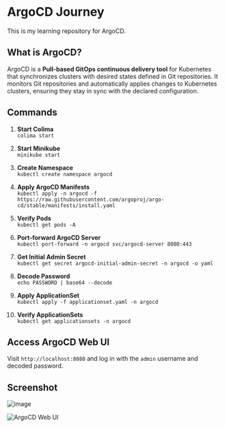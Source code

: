 # ArgoCD Journey

This is my learning repository for ArgoCD.

## What is ArgoCD?

ArgoCD is a **Pull-based GitOps continuous delivery tool** for Kubernetes that synchronizes clusters with desired states defined in Git repositories. It monitors Git repositories and automatically applies changes to Kubernetes clusters, ensuring they stay in sync with the declared configuration.

## Commands

1. **Start Colima**  
   `colima start`

2. **Start Minikube**  
   `minikube start`

3. **Create Namespace**  
   `kubectl create namespace argocd`

4. **Apply ArgoCD Manifests**  
   `kubectl apply -n argocd -f https://raw.githubusercontent.com/argoproj/argo-cd/stable/manifests/install.yaml`

5. **Verify Pods**  
   `kubectl get pods -A`

6. **Port-forward ArgoCD Server**  
   `kubectl port-forward -n argocd svc/argocd-server 8080:443`

7. **Get Initial Admin Secret**  
   `kubectl get secret argocd-initial-admin-secret -n argocd -o yaml`

8. **Decode Password**  
   `echo PASSWORD | base64 --decode`

9. **Apply ApplicationSet**  
   `kubectl apply -f applicationset.yaml -n argocd`

10. **Verify ApplicationSets**  
    `kubectl get applicationsets -n argocd`

## Access ArgoCD Web UI

Visit `http://localhost:8080` and log in with the `admin` username and decoded password.

## Screenshot

![image](https://github.com/user-attachments/assets/bf0c8235-815c-498e-b84e-dcac8b2c8851)

![ArgoCD Web UI](https://github.com/user-attachments/assets/aad94b9f-e165-4d5b-accf-655a03f17d7b)
